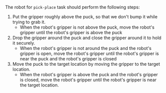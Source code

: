 The robot for `pick-place` task should perform the following steps:
1. Put the gripper roughly above the puck, so that we don't bump it while trying to grab it.
    - When the robot's gripper is not above the puck, move the robot's gripper until the robot's gripper is above the puck
2. Drop the gripper around the puck and close the gripper around it to hold it securely.
    - When the robot's gripper is not around the puck and the robot's gripper is open, move the robot's gripper until the robot's gripper is near the puck and the robot's gripper is closed
3. Move the puck to the target location by moving the gripper to the target location.
    - When the robot's gripper is above the puck and the robot's gripper is closed, move the robot's gripper until the robot's gripper is near the target location.